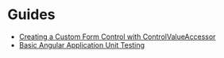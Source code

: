 # Guides

- [Creating a Custom Form Control with ControlValueAccessor](./custom-from-control.md)
- [Basic Angular Application Unit Testing](./base-angular-app-testing.md)
